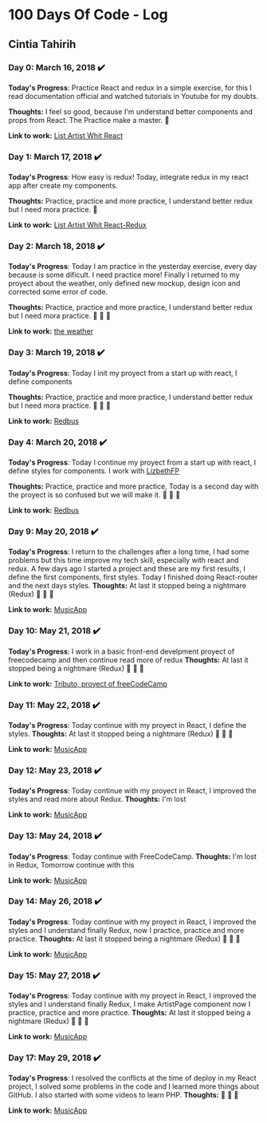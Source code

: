 # 100 Days Of Code - Log
## Cintia Tahirih
### Day 0: March 16, 2018 :heavy_check_mark:

**Today's Progress**: Practice React and redux in a simple exercise, for this I read documentation official and watched tutorials in Youtube for my doubts.

**Thoughts:** I feel so good, because I'm understand better components and props from React. The Practice make a master.  :clap: 

**Link to work:** [List Artist Whit React](https://github.com/cTahirih/R1-day1)

### Day 1: March 17, 2018 :heavy_check_mark:

**Today's Progress**: How easy is redux! Today, integrate redux in my react app after create my components.

**Thoughts:** Practice, practice and more practice, I understand better redux but I need mora practice.  :clap: 

**Link to work:** [List Artist Whit React-Redux](https://github.com/cTahirih/R1-day1)

### Day 2: March 18, 2018 :heavy_check_mark:

**Today's Progress**: Today I am practice in the yesterday exercise, every day because is some dificult. I need practice more! Finally I returned to my proyect about the weather, only defined new mockup, design icon and corrected some error of code.

**Thoughts:** Practice, practice and more practice, I understand better redux but I need mora practice.  :clap:  :clap: :clap:

**Link to work:** [the weather](https://ctahirih.github.io/api-weather/public/)

### Day 3: March 19, 2018 :heavy_check_mark:

**Today's Progress**: Today I init my proyect from a start up with react, I define components

**Thoughts:** Practice, practice and more practice, I understand better redux but I need mora practice.  :clap:  :clap: :clap:

**Link to work:** [Redbus](https://github.com/cTahirih/redbus)

### Day 4: March 20, 2018 :heavy_check_mark:

**Today's Progress**: Today I continue my proyect from a start up with react, I define styles for components. I work with [LizbethFP](https://github.com/lizbethfp)

**Thoughts:** Practice, practice and more practice, Today is a second day with the proyect is so confused but we will make it.  :clap:  :clap: :clap:

**Link to work:** [Redbus](https://github.com/cTahirih/redbus)

### Day 9: May 20, 2018 :heavy_check_mark:

**Today's Progress**: I return to the challenges after a long time, I had some problems but this time improve my tech skill, especially with react and redux. A few days ago I started a project and these are my first results, I define the first components, first styles. Today I finished doing React-router and the next days styles.
**Thoughts:** At last it stopped being a nightmare (Redux) :clap:  :clap: :clap:

**Link to work:** [MusicApp](https://github.com/cTahirih/MusicApp)

### Day 10: May 21, 2018 :heavy_check_mark:

**Today's Progress**: I work in a basic front-end develpment proyect of freecodecamp and then continue read more of redux
**Thoughts:** At last it stopped being a nightmare (Redux) :clap:  :clap: :clap:

**Link to work:** [Tributo, proyect of freeCodeCamp](https://codepen.io/cTahirih/full/xjMqRr/)

### Day 11: May 22, 2018 :heavy_check_mark:

**Today's Progress**: Today continue with my proyect in React, I define the styles.
**Thoughts:** At last it stopped being a nightmare (Redux) :clap:  :clap: :clap:

**Link to work:** [MusicApp](https://github.com/cTahirih/MusicApp)

### Day 12: May 23, 2018 :heavy_check_mark:

**Today's Progress**: Today continue with my proyect in React, I improved the styles and read more about Redux.
**Thoughts:** I'm lost 

**Link to work:** [MusicApp](https://github.com/cTahirih/MusicApp)

### Day 13: May 24, 2018 :heavy_check_mark:

**Today's Progress**: Today continue with FreeCodeCamp.
**Thoughts:** I'm lost in Redux, Tomorrow continue with this

**Link to work:** [MusicApp](https://www.freecodecamp.org/ctahirih)

### Day 14: May 26, 2018 :heavy_check_mark:

**Today's Progress**: Today continue with my proyect in React, I improved the styles and I understand finally Redux, now I practice, practice and more practice.
**Thoughts:** At last it stopped being a nightmare (Redux) :clap:  :clap: :clap:

**Link to work:** [MusicApp](https://github.com/cTahirih/MusicApp)


### Day 15: May 27, 2018 :heavy_check_mark:

**Today's Progress**: Today continue with my proyect in React, I improved the styles and I understand finally Redux, I make ArtistPage component now I practice, practice and more practice.
**Thoughts:** At last it stopped being a nightmare (Redux) :clap:  :clap: :clap:

**Link to work:** [MusicApp](https://github.com/cTahirih/MusicApp)


### Day 17: May 29, 2018 :heavy_check_mark:

**Today's Progress**: I resolved the conflicts at the time of deploy in my React project, I solved some problems in the code and I learned more things about GitHub.
 I also started with some videos to learn PHP.
**Thoughts:** :clap: :clap: :clap:

**Link to work:** [MusicApp](https://ctahirih.github.io/webmusic)




